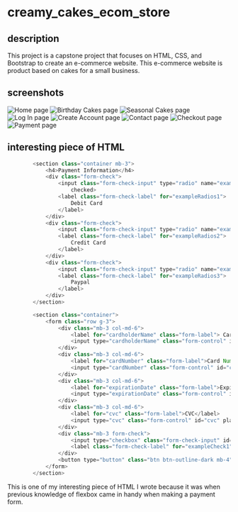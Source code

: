 # creamy_cakes_ecom_store

## description

This project is a capstone project that focuses on HTML, CSS, and Bootstrap to create an e-commerce website. This e-commerce website is product based on cakes for a small business. 

## screenshots

![Home page](/screenshots/homepage.html.png)
![Birthday Cakes page](/screenshots/birthdaycakes.html.png)
![Seasonal Cakes page](/screenshots/seasonalcakes.html.png)
![Log In page](/screenshots/login.html.png)
![Create Account page](/screenshots/createaccount.html.png)
![Contact page](/screenshots/contact.html.png)
![Checkout page](/screenshots/checkout.html.png)
![Payment page](/screenshots/payment.html.png)

## interesting piece of HTML 

```javascript
        <section class="container mb-3">
            <h4>Payment Information</h4>
            <div class="form-check">
                <input class="form-check-input" type="radio" name="exampleRadios" id="exampleRadios1" value="option1"
                    checked>
                <label class="form-check-label" for="exampleRadios1">
                    Debit Card
                </label>
            </div>
            <div class="form-check">
                <input class="form-check-input" type="radio" name="exampleRadios" id="exampleRadios2" value="option2">
                <label class="form-check-label" for="exampleRadios2">
                    Credit Card
                </label>
            </div>
            <div class="form-check">
                <input class="form-check-input" type="radio" name="exampleRadios" id="exampleRadios3" value="option3">
                <label class="form-check-label" for="exampleRadios3">
                    Paypal
                </label>
            </div>
        </section>

        <section class="container">
            <form class="row g-3">
                <div class="mb-3 col-md-6">
                    <label for="cardholderName" class="form-label"> Cardholder Name</label>
                    <input type="cardholderName" class="form-control" id="cardholderName" placeholder="John Doe">
                </div>
                <div class="mb-3 col-md-6">
                    <label for="cardNumber" class="form-label">Card Number</label>
                    <input type="cardNumber" class="form-control" id="cardNumber" placeholder="1234 1234 1234 1234">
                </div>
                <div class="mb-3 col-md-6">
                    <label for="expirationDate" class="form-label">Expiration Date</label>
                    <input type="expirationDate" class="form-control" id="expirationDate" placeholder="MM/YY">
                </div>
                <div class="mb-3 col-md-6">
                    <label for="cvc" class="form-label">CVC</label>
                    <input type="cvc" class="form-control" id="cvc" placeholder="CVC">
                </div>
                <div class="mb-3 form-check">
                    <input type="checkbox" class="form-check-input" id="exampleCheck1">
                    <label class="form-check-label" for="exampleCheck1">Save information for next time</label>
                </div>
                <button type="button" class="btn btn-outline-dark mb-4">Checkout</button>
            </form>
        </section>

```
This is one of my interesting piece of HTML I wrote because it was when previous knowledge of flexbox came in handy when making a payment form. 